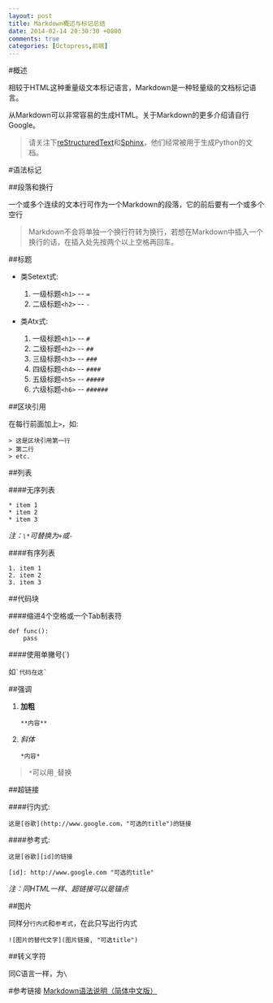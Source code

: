 ```yaml
---
layout: post
title: Markdown概述与标记总结
date: 2014-02-14 20:30:30 +0800
comments: true
categories: [Octopress,前端]
---
```


#概述

相较于HTML这种重量级文本标记语言，Markdown是一种轻量级的文档标记语言。

从Markdown可以非常容易的生成HTML。关于Markdown的更多介绍请自行Google。
    
> 请关注下[reStructuredText](http://docutils.sourceforge.net/rst.html)和[Sphinx](http://sphinx-doc.org/)，他们经常被用于生成Python的文档。

<!-- more -->

#语法标记

##段落和换行

一个或多个连续的文本行可作为一个Markdown的段落，它的前后要有一个或多个空行

> Markdown不会将单独一个换行符转为换行，若想在Markdown中插入一个换行的话，在插入处先按两个以上空格再回车。

##标题

+ 类Setext式:

    1. 一级标题`<h1>` -- `=`
    2. 二级标题`<h2>` -- `-`

+ 类Atx式:

    1. 一级标题`<h1>` -- `#`
    2. 二级标题`<h2>` -- `##`
    3. 三级标题`<h3>` -- `###`
    4. 四级标题`<h4>` -- `####`
    5. 五级标题`<h5>` -- `#####`
    6. 六级标题`<h6>` -- `######`

##区块引用

在每行前面加上`>`，如:

    > 这是区块引用第一行
    > 第二行
    > etc.

##列表

####无序列表

    * item 1
    * item 2
    * item 3

<em>注：`\*`可替换为`+`或`-`</em>

####有序列表

    1. item 1
    2. item 2
    3. item 3

##代码块

####缩进4个空格或一个Tab制表符

    def func():
        pass

####使用单撇号(\`)

如`` `代码在这` ``

##强调

1. **加粗**

    `**内容**`

2. *斜体*

    `*内容*`

> `*`可以用`_`替换

##超链接

####行内式:

    这是[谷歌](http://www.google.com，"可选的title")的链接

####参考式:

    这是[谷歌][id]的链接

    [id]: http://www.google.com "可选的title"

*注：同HTML一样、超链接可以是锚点*

##图片

同样分`行内式`和`参考式`，在此只写出行内式

    ![图片的替代文字](图片链接, "可选title")

##转义字符

同C语言一样，为` \ `


#参考链接
[Markdown语法说明（简体中文版）](http://wowubuntu.com/markdown/)
